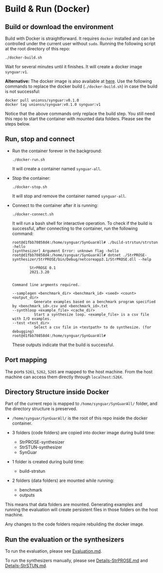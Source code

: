 # Build & Run (Docker)

## Build or download the environment

Build with Docker is straightforward. 
It requires `docker` installed and can be controlled under the current user without `sudo`.
Running the following script at the root directory of this repo:
```
./docker-build.sh
```
Wait for several minutes until it finishes. It will create a docker image `synguar:v1`.

**Alternative:** The docker image is also available at [here](https://hub.docker.com/r/unionss/synguar/tags?page=1&ordering=last_updated). Use the following commands to replace the docker build (`./docker-build.sh`) in case the build is not successful:
```
docker pull unionss/synguar:v0.1.0
docker tag unionss/synguar:v0.1.0 synguar:v1
```

Notice that the above commands only replace the build step. You still need this repo to start the container with mounted data folders. Please see the steps below.

## Run, stop and connect

- Run the container forever in the background:
  ```
  ./docker-run.sh
  ```
  It will create a container named `synguar-all`.

- Stop the container:
  ```
  ./docker-stop.sh
  ```
  It will stop and remove the container named `synguar-all`.
- Connect to the container after it is running:
  ```
  ./docker-connect.sh
  ```
  It will run a bash shell for interactive operation.
  To check if the build is successful, after connecting to the container, run the following command:
  ```
  root@d1fbb70858d4:/home/synguar/SynGuarAll# ./build-strstun/strstun -hello
  [synthesizer] Argument Error: unknown flag -hello
  root@d1fbb70858d4:/home/synguar/SynGuarAll# dotnet ./StrPROSE-synthesizer/StrPROSE/bin/Debug/netcoreapp3.1/StrPROSE.dll --help

          StrPROSE 0.1
          2021.3.20


  Command line argments required.

  --samplegen <benchmark_dir> <benchmark_id> <seed> <count> <output_dir>
            Generate examples based on a benchmark program specified by <benchmark_id>.csv and <benchmark_id>.txt
  --synthloop <example_file> <cache_dir>
            Start a synthesize loop. <example_file> is a csv file with I/O examples.
  --test <test_dir>
            Select a csv file in <testpath> to do synthesize. (for debugging)
  root@d1fbb70858d4:/home/synguar/SynGuarAll#
  ```
  These outputs indicate that the build is successful.
## Port mapping

The ports `5261`, `5262`, `5265` are mapped to the host machine. From the host machine can access them directly through `localhost:526X`.

## Directory Structure inside Docker

Part of the current repo is mapped to `/home/synguar/SynGuarAll/` folder, and the directory structure is preserved.
- `/home/synguar/SynGuarAll/` is the root of this repo inside the docker container.

- 3 folders (code folders) are copied into docker image during build time:
    - StrPROSE-synthesizer
    - StrSTUN-synthesizer
    - SynGuar
  
- 1 folder is created during build time:
    - build-strstun
  
- 2 folders (data folders) are mounted while running:
    - benchmark
    - outputs

This means that data folders are mounted. Generating examples and running the evaluation will create persistent files in those folders on the host machine.

Any changes to the code folders require rebuilding the docker image.

## Run the evaluation or the synthesizers 

To run the evaluation, please see [Evaluation.md](./Evaluation.md).

To run the synthesizers manually, please see [Details-StrPROSE.md](./Details-StrPROSE.md) and [Details-StrSTUN.md](./Details-StrSTUN.md).


